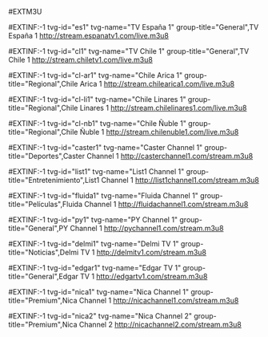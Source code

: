 #EXTM3U

#EXTINF:-1 tvg-id="es1" tvg-name="TV España 1" group-title="General",TV España 1
http://stream.espanatv1.com/live.m3u8

#EXTINF:-1 tvg-id="cl1" tvg-name="TV Chile 1" group-title="General",TV Chile 1
http://stream.chiletv1.com/live.m3u8

#EXTINF:-1 tvg-id="cl-ar1" tvg-name="Chile Arica 1" group-title="Regional",Chile Arica 1
http://stream.chilearica1.com/live.m3u8

#EXTINF:-1 tvg-id="cl-li1" tvg-name="Chile Linares 1" group-title="Regional",Chile Linares 1
http://stream.chilelinares1.com/live.m3u8

#EXTINF:-1 tvg-id="cl-nb1" tvg-name="Chile Ñuble 1" group-title="Regional",Chile Ñuble 1
http://stream.chilenuble1.com/live.m3u8

#EXTINF:-1 tvg-id="caster1" tvg-name="Caster Channel 1" group-title="Deportes",Caster Channel 1
http://casterchannel1.com/stream.m3u8

#EXTINF:-1 tvg-id="list1" tvg-name="List1 Channel 1" group-title="Entretenimiento",List1 Channel 1
http://list1channel1.com/stream.m3u8

#EXTINF:-1 tvg-id="fluida1" tvg-name="Fluida Channel 1" group-title="Películas",Fluida Channel 1
http://fluidachannel1.com/stream.m3u8

#EXTINF:-1 tvg-id="py1" tvg-name="PY Channel 1" group-title="General",PY Channel 1
http://pychannel1.com/stream.m3u8

#EXTINF:-1 tvg-id="delmi1" tvg-name="Delmi TV 1" group-title="Noticias",Delmi TV 1
http://delmitv1.com/stream.m3u8

#EXTINF:-1 tvg-id="edgar1" tvg-name="Edgar TV 1" group-title="General",Edgar TV 1
http://edgartv1.com/stream.m3u8

#EXTINF:-1 tvg-id="nica1" tvg-name="Nica Channel 1" group-title="Premium",Nica Channel 1
http://nicachannel1.com/stream.m3u8

#EXTINF:-1 tvg-id="nica2" tvg-name="Nica Channel 2" group-title="Premium",Nica Channel 2
http://nicachannel2.com/stream.m3u8
